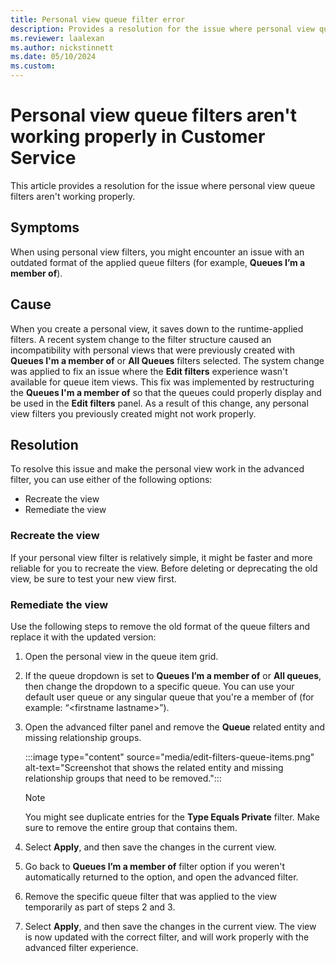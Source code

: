 ```yaml
---
title: Personal view queue filter error
description: Provides a resolution for the issue where personal view queue filters aren't working in Customer Service.
ms.reviewer: laalexan
ms.author: nickstinnett
ms.date: 05/10/2024
ms.custom:
---
```


# Personal view queue filters aren't working properly in Customer Service

This article provides a resolution for the issue where personal view queue filters aren't working properly.

## Symptoms

When using personal view filters, you might encounter an issue with an outdated format of the applied queue filters (for example, **Queues I’m a member of**). 

## Cause

When you create a personal view, it saves down to the runtime-applied filters. A recent system change to the filter structure caused an incompatibility with personal views that were previously created with **Queues I'm a member of** or **All Queues** filters selected. The system change was applied to fix an issue where the **Edit filters** experience wasn't available for queue item views. This fix was implemented by restructuring the **Queues I'm a member of** so that the queues could properly display and be used in the **Edit filters** panel. As a result of this change, any personal view filters you previously created might not work properly.

## Resolution

To resolve this issue and make the personal view work in the advanced filter, you can use either of the following options:
- Recreate the view
- Remediate the view

### Recreate the view

If your personal view filter is relatively simple, it might be faster and more reliable for you to recreate the view. Before deleting or deprecating the old view, be sure to test your new view first.

### Remediate the view
Use the following steps to remove the old format of the queue filters and replace it with the updated version: 

1. Open the personal view in the queue item grid.
1. If the queue dropdown is set to **Queues I’m a member of** or **All queues**, then change the dropdown to a specific queue. You can use your default user queue or any singular queue that you're a member of (for example: “&lt;firstname lastname&gt;”). 
1. Open the advanced filter panel and remove the **Queue** related entity and missing relationship groups.

   :::image type="content" source="media/edit-filters-queue-items.png" alt-text="Screenshot that shows the related entity and missing relationship groups that need to be removed.":::
   
   > [!Note]
   > You might see duplicate entries for the **Type Equals Private** filter. Make sure to remove the entire group that contains them.
1. Select **Apply**, and then save the changes in the current view.
1. Go back to **Queues I’m a member of** filter option if you weren't automatically returned to the option, and open the advanced filter.
1. Remove the specific queue filter that was applied to the view temporarily as part of steps 2 and 3.
1. Select **Apply**, and then save the changes in the current view. The view is now updated with the correct filter, and will work properly with the advanced filter experience.

